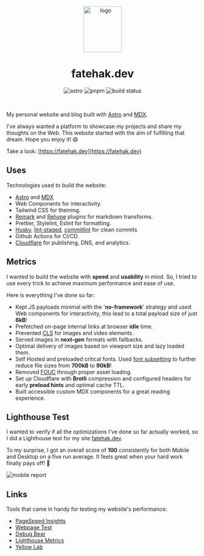<div align="center">
  <a href="https://fatehak.dev">
    <img width="100" height="120" hspace="10" src="https://fatehak.dev/icons/logo.svg" alt="logo" />
  </a>
  <h1>fatehak.dev</h1>
  <img src="https://img.shields.io/github/package-json/dependency-version/fatehak/fatehak.dev/dev/astro" alt="astro" />
  <img src="https://img.shields.io/badge/pnpm-latest-yellow" alt="pnpm" />
  <img src="https://img.shields.io/github/actions/workflow/status/fatehak/fatehak.dev/lint_build_publish.yaml?branch=main" alt="build status" />
</div>

<p>&nbsp;</p>

My personal website and blog built with [Astro](https://astro.build) and [MDX](https://mdxjs.com/).

I've always wanted a platform to showcase my projects and share my thoughts on the Web. This website started with the aim of fulfilling that dream. Hope you enjoy it! 😄

Take a look: [https://fatehak.dev](https://fatehak.dev)

## Uses

Technologies used to build the website:

- [Astro](https://astro.build/) and [MDX](https://mdxjs.com/)
- Web Components for interactivity.
- Tailwind CSS for theming.
- [Remark](https://github.com/remarkjs/remark) and [Rehype](https://github.com/rehypejs/rehype) plugins for markdown transforms.
- Prettier, Stylelint, Eslint for formatting.
- [Husky](https://typicode.github.io/husky/#/), [lint-staged](https://github.com/okonet/lint-staged), [commitlint](https://cz-git.qbb.sh/) for clean commits
- Github Actions for CI/CD.
- [Cloudflare](https://www.cloudflare.com) for publishing, DNS, and analytics.

## Metrics

I wanted to build the website with **speed** and **usability** in mind. So, I tried to use every trick to achieve maximum performance and ease of use.

Here is everything I've done so far:

- Kept JS payloads minimal with the '**no-framework**' strategy and used Web components for interactivity, this lead to a total payload size of just **6kB**!
- Prefetched on-page internal links at browser **idle** time.
- Prevented [CLS](https://web.dev/cls/) for images and video elements.
- Served images in **next-gen** formats with fallbacks.
- Optimal delivery of images based on viewport size and lazy loaded them.
- Self Hosted and preloaded critical fonts. Used [font subsetting](https://fonts.google.com/knowledge/glossary/subsetting) to further reduce file sizes from **700kB** to **90kB**!
- Removed [FOUC](https://en.wikipedia.org/wiki/Flash_of_unstyled_content) through proper asset loading.
- Set up Cloudflare with **Brotli** compression and configured headers for early **preload hints** and optimal cache TTL.
- Built accessible custom MDX components for a great reading experience.

## Lighthouse Test

I wanted to verify if all the optimizations I've done so far actually worked, so I did a Lighthouse test for my site [fatehak.dev](https://fatehak.dev).

To my surprise, I got an overall score of **100** consistently for both Mobile and Desktop on a five run average. It feels great when your hard work finally pays off! 🎉

![mobile report](https://images2.imgbox.com/b3/47/BIBJwIMA_o.png)

## Links

Tools that came in handy for testing my website's performance:

- [PageSpeed Insights](https://pagespeed.web.dev/)
- [Webpage Test](https://www.webpagetest.org/)
- [Debug Bear](https://www.debugbear.com/test/website-speed)
- [Lighthouse Metrics](https://lighthouse-metrics.com/)
- [Yellow Lab](https://yellowlab.tools/)
